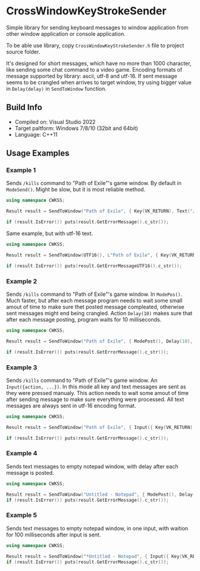 # CrossWindowKeyStrokeSender
Simple library for sending keyboard messages to window application from other window application or console application.

To be able use library, copy `CrossWindowKeyStrokeSender.h` file to project source folder.

It's designed for short messages, which have no more than 1000 character, like sending some chat command to a video game.
Encoding formats of message supported by library: ascii, utf-8 and utf-16.
If sent message seems to be crangled when arrives to target window, try using bigger value in `Delay(delay)` in `SendToWindow` function.

## Build Info
- Compiled on: Visual Studio 2022
- Target paltform: Windows 7/8/10 (32bit and 64bit)
- Language: C++11

## Usage Examples

### Example 1
Sends `/kills` command to "Path of Exile"'s game window. By default in `ModeSend()`. Might be slow, but it is most reliable method.
```c++
using namespace CWKSS;

Result result = SendToWindow("Path of Exile", { Key(VK_RETURN), Text("/kills"), Key(VK_RETURN) });

if (result.IsError()) puts(result.GetErrorMessage().c_str());
```

Same example, but with utf-16 text.
```c++
using namespace CWKSS;

Result result = SendToWindow(UTF16(), L"Path of Exile", { Key(VK_RETURN), Text(L"/kills"), Key(VK_RETURN) });

if (result.IsError()) puts(result.GetErrorMessageUTF16().c_str());
```

### Example 2
Sends `/kills` command to "Path of Exile"'s game window. In `ModePos()`. 
Much faster, but after each message program needs to wait some small amout of time to make sure thet posted message compleated, otherwise sent messages might end being crangled.
Action `Delay(10)` makes sure that after each message posting, program waits for 10 milliseconds.
```c++
using namespace CWKSS;

Result result = SendToWindow("Path of Exile", { ModePost(), Delay(10), Key(VK_RETURN), Text("/kills"), Key(VK_RETURN) });

if (result.IsError()) puts(result.GetErrorMessage().c_str());
```

### Example 3
Sends `/kills` command to "Path of Exile"'s game window. An `Input({action, ...})`. In this mode all key and text messages are sent as they were pressed manualy. 
This action needs to wait some amout of time after sending message to make sure everything were processed. All text messages are always sent in utf-16 encoding format.
```c++
using namespace CWKSS;

Result result = SendToWindow("Path of Exile", { Input({ Key(VK_RETURN), Text("/kills"), Key(VK_RETURN) }), Wait(100)});

if (result.IsError()) puts(result.GetErrorMessage().c_str());
```


### Example 4
Sends text messages to empty notepad window, with delay after each message is posted.
```c++
using namespace CWKSS;

Result result = SendToWindow("Untitled - Notepad", { ModePost(), Delay(10), Text("Some text."), Key(VK_RETURN), Text("Some other text."), Key(VK_RETURN) });
if (result.IsError()) puts(result.GetErrorMessage().c_str());
```


### Example 5
Sends text messages to empty notepad window, in one input, with waition for 100 milliseconds after input is sent.
```c++
using namespace CWKSS;

Result result = SendToWindow("*Untitled - Notepad", { Input({ Key(VK_RETURN), Text("Some text."), Key(VK_RETURN), Text("Some other text."), Key(VK_RETURN) }), Wait(100) });
if (result.IsError()) puts(result.GetErrorMessage().c_str());
```

